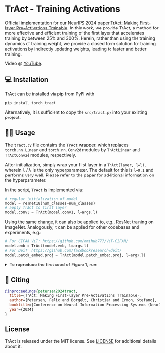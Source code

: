 # TrAct - Training Activations

Official implementation for our NeurIPS 2024 paper [TrAct: Making First-layer Pre-Activations Trainable](https://arxiv.org/pdf/2410.23970).
In this work, we provide TrAct, a method for more effective and efficient training of the first layer that accelerates training by between 25% and 300%.
Herein, rather than using the training dynamics of training weight, we provide a closed form solution for training activations by indirectly updating weights, leading to faster and better training.

Video @ [YouTube](https://www.youtube.com/watch?v=ZjTAjjxbkRY).

## 💻 Installation

TrAct can be installed via pip from PyPI with

```shell
pip install torch_tract
```

Alternatively, it is sufficient to copy the `src/tract.py` into your existing project.

## 👩‍💻 Usage

The `tract.py` file contains the `TrAct` wrapper, which replaces `torch.nn.Linear` and `torch.nn.Conv2d` modules by `TrActLinear` and `TrActConv2d` modules, respectively.

After initialization, simply wrap your first layer in a `TrAct(layer, l=l)`, wherein `l` / λ is the only hyperparameter.
The default for this is `l=0.1` and performs very well. 
Please refer to the [paper](https://arxiv.org/pdf/2410.23970) for additional information on the hyperparameter.

In the script, `TrAct` is implemented via:

```python
# regular initialization of model
model = resnet18(num_classes=num_classes)
# apply TrAct to first layer
model.conv1 = TrAct(model.conv1, l=args.l)
```

Using the same change, it can also be applied to, e.g., ResNet training on ImageNet.
Analogously, it can be applied for other codebases and experiments, e.g.:

```python
# For CIFAR ViT: https://github.com/omihub777/ViT-CIFAR/
model.emb = TrAct(model.emb, l=args.l)
# For DeiT: https://github.com/facebookresearch/deit/
model.patch_embed.proj = TrAct(model.patch_embed.proj, l=args.l)
```


<details>
  <summary>To reproduce the first seed of Figure 1, run:</summary>

```shell
python train_cifar.py --method normal        --n_epochs 100 --lr 0.08 --optim sgd_w_momentum_cosine --seed 0
python train_cifar.py --method normal        --n_epochs 200 --lr 0.08 --optim sgd_w_momentum_cosine --seed 0
python train_cifar.py --method normal        --n_epochs 400 --lr 0.08 --optim sgd_w_momentum_cosine --seed 0
python train_cifar.py --method normal        --n_epochs 800 --lr 0.08 --optim sgd_w_momentum_cosine --seed 0
python train_cifar.py --method tract --l 0.1 --n_epochs 100 --lr 0.08 --optim sgd_w_momentum_cosine --seed 0
python train_cifar.py --method tract --l 0.1 --n_epochs 200 --lr 0.08 --optim sgd_w_momentum_cosine --seed 0
python train_cifar.py --method tract --l 0.1 --n_epochs 400 --lr 0.08 --optim sgd_w_momentum_cosine --seed 0
python train_cifar.py --method tract --l 0.1 --n_epochs 800 --lr 0.08 --optim sgd_w_momentum_cosine --seed 0

python train_cifar.py --method normal        --n_epochs 100 --lr 0.010 --optim adam_cosine --seed 0
python train_cifar.py --method normal        --n_epochs 200 --lr 0.010 --optim adam_cosine --seed 0
python train_cifar.py --method normal        --n_epochs 400 --lr 0.001 --optim adam_cosine --seed 0
python train_cifar.py --method normal        --n_epochs 800 --lr 0.001 --optim adam_cosine --seed 0
python train_cifar.py --method tract --l 0.1 --n_epochs 100 --lr 0.010 --optim adam_cosine --seed 0
python train_cifar.py --method tract --l 0.1 --n_epochs 200 --lr 0.010 --optim adam_cosine --seed 0
python train_cifar.py --method tract --l 0.1 --n_epochs 400 --lr 0.001 --optim adam_cosine --seed 0
python train_cifar.py --method tract --l 0.1 --n_epochs 800 --lr 0.001 --optim adam_cosine --seed 0
```

</details>


## 📖 Citing

```bibtex
@inproceedings{petersen2024tract,
  title={TrAct: Making First-layer Pre-Activations Trainable},
  author={Petersen, Felix and Borgelt, Christian and Ermon, Stefano},
  booktitle={Conference on Neural Information Processing Systems (NeurIPS)},
  year={2024}
}
```

## License

TrAct is released under the MIT license. See [LICENSE](LICENSE) for additional details about it.

